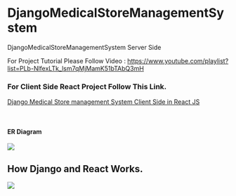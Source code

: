 # DjangoMedicalStoreManagementSystem
DjangoMedicalStoreManagementSystem Server Side

For Project Tutorial Please Follow Video : https://www.youtube.com/playlist?list=PLb-NlfexLTk_lsm7qMjMamK51bTAbQ3mH

### For Client Side React Project Follow This Link.

<a href="https://github.com/hackstarsj/DjangoMedicalStoreFrontEndInReactJS">Django Medical Store management System Client Side in React JS</a>


<br>
<h4>ER Diagram</h4>

<img src="https://github.com/hackstarsj/DjangoMedicalStoreManagementSystem/blob/master/screenshots/ER_DIAGRAM.png"/>

## How Django and React Works.
<img src="https://github.com/hackstarsj/DjangoMedicalStoreManagementSystem/blob/master/django-react.png"><br>